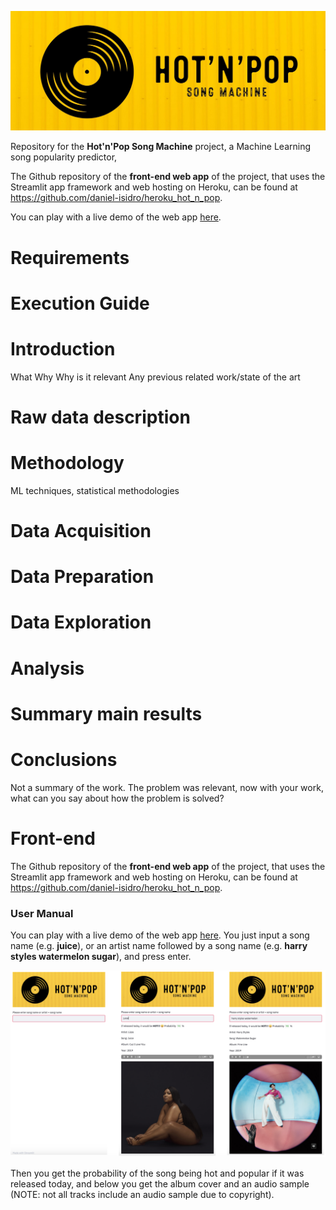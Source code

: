 ![logo](https://github.com/daniel-isidro/hot_n_pop_song_machine/blob/master/media/hnp_logo.jpeg)

Repository for the **Hot'n'Pop Song Machine** project, a Machine Learning song popularity predictor,

The Github repository of the **front-end web app** of the project, that uses the Streamlit app framework and web hosting on Heroku, can be found at https://github.com/daniel-isidro/heroku_hot_n_pop.

You can play with a live demo of the web app [here](https://hot-n-pop-song-machine.herokuapp.com).

# Requirements


# Execution Guide


# Introduction

What
Why
Why is it relevant
Any previous related work/state of the art

# Raw data description



# Methodology

ML techniques, statistical methodologies

# Data Acquisition



# Data Preparation



# Data Exploration



# Analysis



# Summary main results



# Conclusions

Not a summary of the work. The problem was relevant, now with your work, what can you say about how the problem is solved?

# Front-end

The Github repository of the **front-end web app** of the project, that uses the Streamlit app framework and web hosting on Heroku, can be found at https://github.com/daniel-isidro/heroku_hot_n_pop.

### User Manual

You can play with a live demo of the web app [here](https://hot-n-pop-song-machine.herokuapp.com). You just input a song name (e.g. **juice**), or an artist name followed by a song name (e.g. **harry styles watermelon sugar**), and press enter.

![web_app](https://github.com/daniel-isidro/hot_n_pop_song_machine/blob/master/media/web_app.png)

Then you get the probability of the song being hot and popular if it was released today, and below you get the album cover and an audio sample (NOTE: not all tracks include an audio sample due to copyright).

